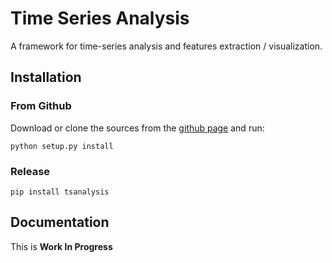 # Time Series Analysis

A framework for time-series analysis and features extraction / visualization.

## Installation

### From Github
Download or clone the sources from the [github page](https://github.com/etiennedemontalivet/time-series-analysis/) and run:
```
python setup.py install
```

### Release
```
pip install tsanalysis
```

## Documentation

This is **Work In Progress**
